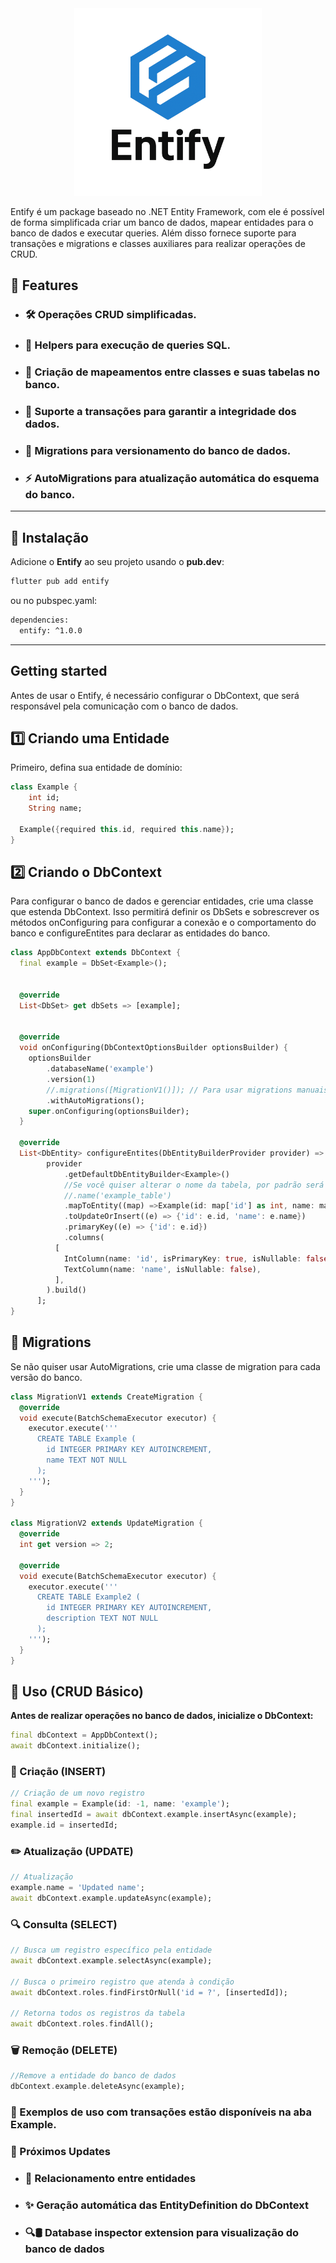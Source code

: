 <!--
This README describes the package. If you publish this package to pub.dev,
this README's contents appear on the landing page for your package.

For information about how to write a good package README, see the guide for
[writing package pages](https://dart.dev/tools/pub/writing-package-pages).

For general information about developing packages, see the Dart guide for
[creating packages](https://dart.dev/guides/libraries/create-packages)
and the Flutter guide for
[developing packages and plugins](https://flutter.dev/to/develop-packages).
-->
<div align="center">
  <img src="example/assets/images/logo.png" alt="Logo" width="300"/>
</div>


Entify é um package baseado no .NET Entity Framework, com ele é possível de forma simplificada criar um banco de dados, mapear entidades para o banco de dados e executar queries. Além disso fornece suporte para transações e migrations e classes auxiliares para realizar operações de CRUD.

## 🚀 **Features**

- ### 🛠️ **Operações CRUD** simplificadas.
- ### 🔎 **Helpers para execução de queries** SQL.
- ### 🔄 **Criação de mapeamentos entre classes** e suas tabelas no banco.
- ### 🔁 **Suporte a transações** para garantir a integridade dos dados.
- ### 📜 **Migrations** para versionamento do banco de dados.
- ### ⚡ **AutoMigrations** para atualização automática do esquema do banco.

---

## 📌 **Instalação**

Adicione o **Entify** ao seu projeto usando o **pub.dev**:

```sh
flutter pub add entify
```

ou no pubspec.yaml:

```sh
dependencies:
  entify: ^1.0.0
```

---

## Getting started

Antes de usar o Entify, é necessário configurar o DbContext, que será responsável pela comunicação com o banco de dados.

## 1️⃣ Criando uma Entidade

Primeiro, defina sua entidade de domínio:

```dart
class Example {
    int id;
    String name;

  Example({required this.id, required this.name});  
}
```

## 2️⃣ Criando o DbContext

Para configurar o banco de dados e gerenciar entidades, crie uma classe que estenda DbContext. Isso permitirá definir os DbSets e sobrescrever os métodos onConfiguring para configurar a conexão e o comportamento do banco e configureEntites para declarar as entidades do banco.
```dart
class AppDbContext extends DbContext {
  final example = DbSet<Example>();


  @override
  List<DbSet> get dbSets => [example];


  @override
  void onConfiguring(DbContextOptionsBuilder optionsBuilder) {
    optionsBuilder
        .databaseName('example')
        .version(1)
        //.migrations([MigrationV1()]); // Para usar migrations manuais, descomente esta linha
        .withAutoMigrations();
    super.onConfiguring(optionsBuilder);
  }

  @override
  List<DbEntity> configureEntites(DbEntityBuilderProvider provider) => [
        provider
            .getDefaultDbEntityBuilder<Example>()
            //Se você quiser alterar o nome da tabela, por padrão será o nome da entidade
            //.name('example_table')
            .mapToEntity((map) =>Example(id: map['id'] as int, name: map['name'] as String))
            .toUpdateOrInsert((e) => {'id': e.id, 'name': e.name})
            .primaryKey((e) => {'id': e.id})
            .columns(
          [
            IntColumn(name: 'id', isPrimaryKey: true, isNullable: false),
            TextColumn(name: 'name', isNullable: false),
          ],
        ).build()
      ];
}
```

## 📝 Migrations

Se não quiser usar AutoMigrations, crie uma classe de migration para cada versão do banco.
```dart
class MigrationV1 extends CreateMigration {
  @override
  void execute(BatchSchemaExecutor executor) {
    executor.execute('''
      CREATE TABLE Example (
        id INTEGER PRIMARY KEY AUTOINCREMENT,
        name TEXT NOT NULL
      );
    ''');
  }
}

class MigrationV2 extends UpdateMigration {
  @override
  int get version => 2;

  @override
  void execute(BatchSchemaExecutor executor) {
    executor.execute('''
      CREATE TABLE Example2 (
        id INTEGER PRIMARY KEY AUTOINCREMENT,
        description TEXT NOT NULL
      );
    ''');
  }
}
```

## 📌 Uso (CRUD Básico)

**Antes de realizar operações no banco de dados, inicialize o DbContext:**

```dart
final dbContext = AppDbContext();
await dbContext.initialize();
```
### 📝 Criação (INSERT)
```dart
// Criação de um novo registro
final example = Example(id: -1, name: 'example');
final insertedId = await dbContext.example.insertAsync(example);
example.id = insertedId;
```
### ✏️ Atualização (UPDATE)

```dart
// Atualização
example.name = 'Updated name';
await dbContext.example.updateAsync(example);
```

### 🔍 Consulta (SELECT)
```dart
// Busca um registro específico pela entidade
await dbContext.example.selectAsync(example);

// Busca o primeiro registro que atenda à condição
await dbContext.roles.findFirstOrNull('id = ?', [insertedId]);

// Retorna todos os registros da tabela
await dbContext.roles.findAll();
```

### 🗑️ Remoção (DELETE)
```dart
//Remove a entidade do banco de dados
dbContext.example.deleteAsync(example);
```

### 📌 Exemplos de uso com transações estão disponíveis na aba Example.

### 🚀 Próximos Updates
- ### 🔗 Relacionamento entre entidades
- ### ✨ Geração automática das EntityDefinition do DbContext
- ### 🔍🛢️ Database inspector extension para visualização do banco de dados
